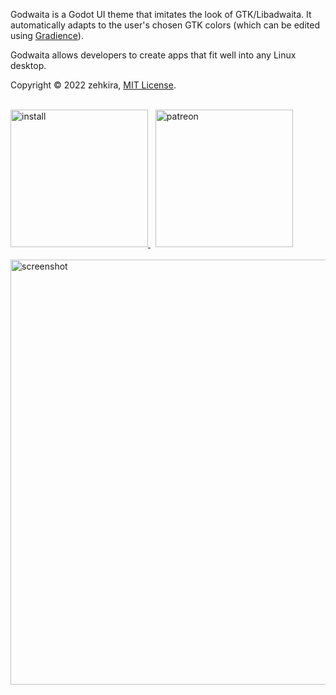 Godwaita is a Godot UI theme that imitates the look of GTK/Libadwaita. It automatically adapts to the user's chosen GTK colors (which can be edited using [Gradience](https://gradienceteam.github.io/)).

Godwaita allows developers to create apps that fit well into any Linux desktop.

Copyright © 2022 zehkira, [MIT License](https://gitlab.com/zehkira/godwaita/-/blob/master/LICENSE).

<br><a href='https://gitlab.com/zehkira/godwaita/-/blob/master/INSTALL.md'>
    <img src='https://gitlab.com/zehkira/godwaita/-/raw/master/assets/download.png' alt='install' width='220'>
</a>
&nbsp;
<a href='https://www.patreon.com/bePatron?u=65739770'>
    <img src='https://gitlab.com/zehkira/godwaita/-/raw/master/assets/support.png' alt='patreon' width='220'>
</a>
<br><br>
<img src='https://gitlab.com/zehkira/godwaita/-/raw/master/assets/screenshot.png' alt='screenshot' width='680'>
